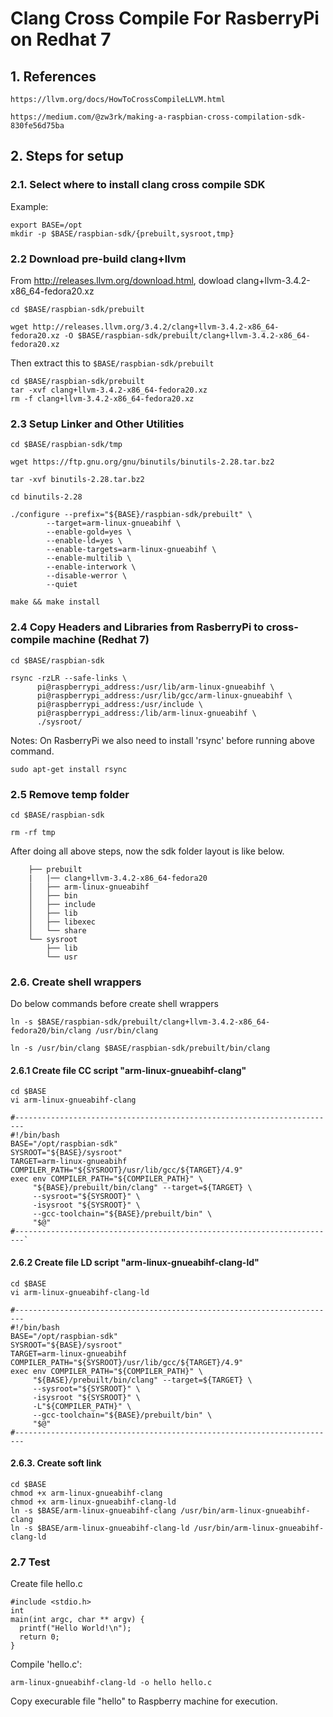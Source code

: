 # Clang Cross Compile For RasberryPi on Redhat 7

## 1. References 
	https://llvm.org/docs/HowToCrossCompileLLVM.html 

	https://medium.com/@zw3rk/making-a-raspbian-cross-compilation-sdk-830fe56d75ba

## 2. Steps for setup 
### 2.1. Select where to install clang cross compile SDK 
Example:

  	export BASE=/opt
  	mkdir -p $BASE/raspbian-sdk/{prebuilt,sysroot,tmp}
  
### 2.2 Download pre-build clang+llvm
From http://releases.llvm.org/download.html, dowload clang+llvm-3.4.2-x86_64-fedora20.xz
	
  	cd $BASE/raspbian-sdk/prebuilt
  
  	wget http://releases.llvm.org/3.4.2/clang+llvm-3.4.2-x86_64-fedora20.xz -O $BASE/raspbian-sdk/prebuilt/clang+llvm-3.4.2-x86_64-fedora20.xz
	
Then extract this to `$BASE/raspbian-sdk/prebuilt`

	cd $BASE/raspbian-sdk/prebuilt
	tar -xvf clang+llvm-3.4.2-x86_64-fedora20.xz
	rm -f clang+llvm-3.4.2-x86_64-fedora20.xz
  
### 2.3 Setup Linker and Other Utilities
  	cd $BASE/raspbian-sdk/tmp 
  
  	wget https://ftp.gnu.org/gnu/binutils/binutils-2.28.tar.bz2 
  
	tar -xvf binutils-2.28.tar.bz2 
  
	cd binutils-2.28 
  
	./configure --prefix="${BASE}/raspbian-sdk/prebuilt" \  
            --target=arm-linux-gnueabihf \            
            --enable-gold=yes \            
            --enable-ld=yes \            
            --enable-targets=arm-linux-gnueabihf \            
            --enable-multilib \            
            --enable-interwork \            
            --disable-werror \            
            --quiet
            
  	make && make install

### 2.4 Copy Headers and Libraries from RasberryPi to cross-compile machine (Redhat 7) 
  	cd $BASE/raspbian-sdk
  
  	rsync -rzLR --safe-links \
	      pi@raspberrypi_address:/usr/lib/arm-linux-gnueabihf \
	      pi@raspberrypi_address:/usr/lib/gcc/arm-linux-gnueabihf \
	      pi@raspberrypi_address:/usr/include \
	      pi@raspberrypi_address:/lib/arm-linux-gnueabihf \
	      ./sysroot/

Notes: On RasberryPi we also need to install 'rsync' before running above command. 

  	sudo apt-get install rsync
  
### 2.5 Remove temp folder 
  	cd $BASE/raspbian-sdk
  
  	rm -rf tmp

After doing all above steps, now the sdk folder layout is like below. 

	    ├── prebuilt
		|   |── clang+llvm-3.4.2-x86_64-fedora20
		│   ├── arm-linux-gnueabihf
		│   ├── bin
		│   ├── include
		│   ├── lib
		│   ├── libexec
		│   └── share
		└── sysroot
			├── lib
			└── usr
        
### 2.6. Create shell wrappers
Do below commands before create shell wrappers 

	ln -s $BASE/raspbian-sdk/prebuilt/clang+llvm-3.4.2-x86_64-fedora20/bin/clang /usr/bin/clang
 	
	ln -s /usr/bin/clang $BASE/raspbian-sdk/prebuilt/bin/clang

#### 2.6.1 Create file CC script "arm-linux-gnueabihf-clang"
	cd $BASE
	vi arm-linux-gnueabihf-clang
	
	#------------------------------------------------------------------------
	#!/bin/bash
	BASE="/opt/raspbian-sdk"
	SYSROOT="${BASE}/sysroot"
	TARGET=arm-linux-gnueabihf
	COMPILER_PATH="${SYSROOT}/usr/lib/gcc/${TARGET}/4.9"
	exec env COMPILER_PATH="${COMPILER_PATH}" \
		 "${BASE}/prebuilt/bin/clang" --target=${TARGET} \
		 --sysroot="${SYSROOT}" \
		 -isysroot "${SYSROOT}" \
		 --gcc-toolchain="${BASE}/prebuilt/bin" \
		 "$@"
	#------------------------------------------------------------------------`
	
	
#### 2.6.2 Create file LD script "arm-linux-gnueabihf-clang-ld"
	cd $BASE
	vi arm-linux-gnueabihf-clang-ld
	
	#------------------------------------------------------------------------
	#!/bin/bash
	BASE="/opt/raspbian-sdk"
	SYSROOT="${BASE}/sysroot"
	TARGET=arm-linux-gnueabihf
	COMPILER_PATH="${SYSROOT}/usr/lib/gcc/${TARGET}/4.9"
	exec env COMPILER_PATH="${COMPILER_PATH}" \
		 "${BASE}/prebuilt/bin/clang" --target=${TARGET} \
		 --sysroot="${SYSROOT}" \
		 -isysroot "${SYSROOT}" \
		 -L"${COMPILER_PATH}" \
		 --gcc-toolchain="${BASE}/prebuilt/bin" \
		 "$@"	
	#------------------------------------------------------------------------
	
#### 2.6.3. Create soft link
	cd $BASE
	chmod +x arm-linux-gnueabihf-clang
	chmod +x arm-linux-gnueabihf-clang-ld 
	ln -s $BASE/arm-linux-gnueabihf-clang /usr/bin/arm-linux-gnueabihf-clang
	ln -s $BASE/arm-linux-gnueabihf-clang-ld /usr/bin/arm-linux-gnueabihf-clang-ld

### 2.7 Test
Create file hello.c 

	#include <stdio.h>
	int
	main(int argc, char ** argv) {
	  printf("Hello World!\n");
	  return 0;
	}

Compile 'hello.c': 

	arm-linux-gnueabihf-clang-ld -o hello hello.c
	
Copy execurable file "hello" to Raspberry machine for execution. 

